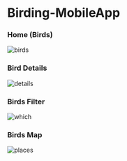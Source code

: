 # Birding-MobileApp

### Home (Birds)
![birds](https://user-images.githubusercontent.com/39265526/169651839-7324756e-bd69-4675-bc65-2f5888d40bba.png)

### Bird Details
![details](https://user-images.githubusercontent.com/39265526/169651844-1b44eadb-eeed-4449-81d9-71103fdc90d9.png)

### Birds Filter
![which](https://user-images.githubusercontent.com/39265526/169651882-78ed9b2e-15e4-4ce2-8805-2a9f4178e61b.png)

### Birds Map
![places](https://user-images.githubusercontent.com/39265526/169651912-ef841345-43c9-4840-b011-8aec87388937.png)
